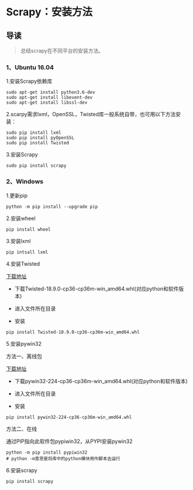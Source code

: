 # Scrapy：安装方法

## 导读

> 总结scrapy在不同平台的安装方法。

### 1、Ubuntu 16.04

1.安装Scrapy依赖库

```shell
sudo apt-get install python3.6-dev
sudo apt-get install libevent-dev
sudo apt-get install libssl-dev
```

2.scarpy需求lxml，OpenSSL，Twisted库一般系统自带，也可用以下方法安装：

```shell
sudo pip install lxml
sudo pip install pyOpenSSL
sudo pip install Twisted
```

3.安装Scrapy

```shell
sudo pip install scrapy
```

### 2、Windows

1.更新pip

```shell
python -m pip install --upgrade pip
```

2.安装wheel

```shell
pip install wheel
```

3.安装lxml

```shell
pip intsall lxml
```

4.安装Twisted

[下载地址](http://www.lfd.uci.edu/~gohlke/pythonlibs/#twisted)

- 下载Twisted-18.9.0-cp36-cp36m-win_amd64.whl(对应python和软件版本)

- 进入文件所在目录

- 安装

```shell
pip install Twisted-18.9.0-cp36-cp36m-win_amd64.whl
```

5.安装pywin32

方法一、离线包

[下载地址](https://www.lfd.uci.edu/~gohlke/pythonlibs/#pywin32)

- 下载pywin32-224-cp36-cp36m-win_amd64.whl(对应python和软件版本)

- 进入文件所在目录

- 安装

```shell
pip install pywin32-224-cp36-cp36m-win_amd64.whl
```

方法二、在线

通过PIP指向此软件包pypiwin32，从PYPI安装pywin32

```shell
python -m pip install pypiwin32
# python -m意思是将库中的python模块用作脚本去运行
```

6.安装scrapy

```shell
pip install scrapy
```

